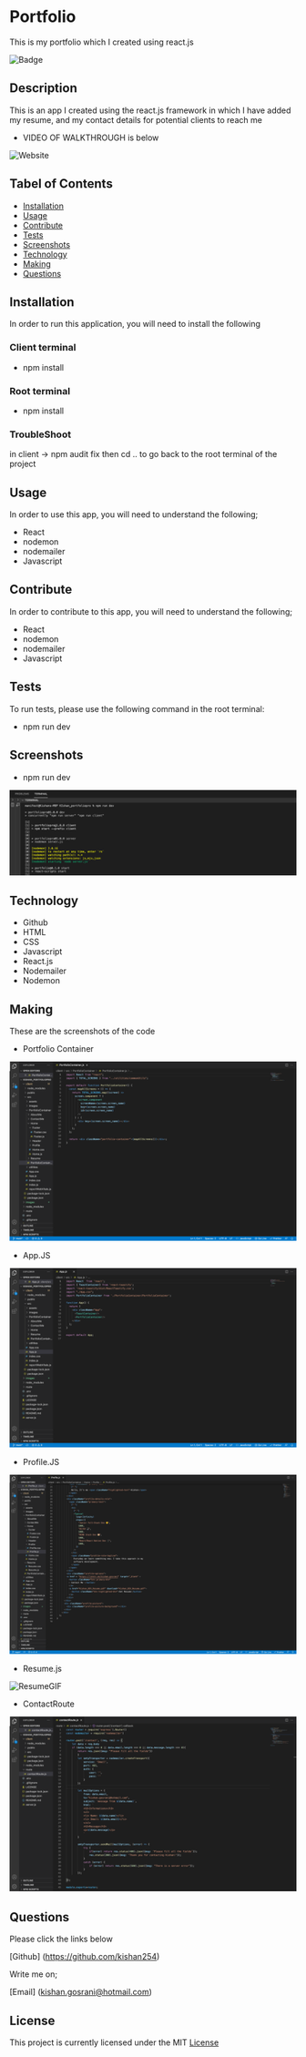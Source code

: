 # Portfolio
This is my portfolio which I created using react.js

![Badge](https://img.shields.io/github/license/kishan254/my_team_profile?style=flat-square)

## Description

This is an app I created using the react.js framework in which I have added my resume, and my contact details for potential clients to reach me


- VIDEO OF WALKTHROUGH is below

![Website](images/website.gif)

## Tabel of Contents

* [Installation](#installation)
* [Usage](#usage)
* [Contribute](#contribute)
* [Tests](#tests)
* [Screenshots](#screenshots)
* [Technology](#technology)
* [Making](#making)
* [Questions](#questions)

## Installation

In order to run this application, you will need to install the following

### Client terminal
- npm install

### Root terminal
- npm install

### TroubleShoot

in client -> npm audit fix then cd .. to go back to the root terminal of the project

## Usage

In order to use this app, you will need to understand the following;

- React
- nodemon
- nodemailer
- Javascript

## Contribute

In order to contribute to this app, you will need to understand the following;

- React
- nodemon
- nodemailer
- Javascript

## Tests

To run tests, please use the following command in the root terminal:

- npm run dev

## Screenshots

- npm run dev

![npm](images/npm.png)


## Technology

- Github
- HTML
- CSS
- Javascript
- React.js
- Nodemailer
- Nodemon

## Making

These are the screenshots of the code 

- Portfolio Container

![PortfolioContainer](images/portfolioContainer.png)

- App.JS

![appJS](images/appjs.png)

- Profile.JS

![Profile](images/profile.png)

- Resume.js

![ResumeGIF](images/resumeJS.gif)

- ContactRoute

![contactRoute](images/contactRoute.png)

## Questions

Please click the links below

[Github] (https://github.com/kishan254)

Write me on;

[Email] (kishan.gosrani@hotmail.com)

## License

This project is currently licensed under the MIT [License](https://choosealicense.com/licenses/mit/)
